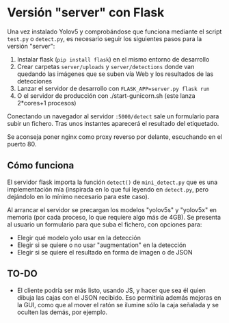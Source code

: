 # Versión "server" con Flask

Una vez instalado Yolov5 y comprobándose que funciona mediante el script `test.py` o `detect.py`,
es necesario seguir los siguientes pasos para la versión "server":

1. Instalar flask (`pip install flask`) en el mismo entorno de desarrollo
2. Crear carpetas `server/uploads` y `server/detections` donde van quedando las imágenes que se suben vía Web y los resultados de las detecciones
3. Lanzar el servidor de desarrollo con `FLASK_APP=server.py flask run`
4. O el servidor de producción con ./start-gunicorn.sh (este lanza 2*cores+1 procesos)

Conectando un navegador al servidor `:5000/detect` sale un formulario para subir un fichero. Tras unos instantes aparecerá el resultado del etiquetado.

Se aconseja poner nginx como proxy reverso por delante, escuchando en el puerto 80.

## Cómo funciona

El servidor flask importa la función `detect()` de `mini_detect.py` que es una implementación mía (inspirada en lo que fui leyendo en `detect.py`, pero dejándolo en lo mínimo necesario para este caso).

Al arrancar el servidor se precargan los modelos "yolov5s" y "yolov5x" en memoria (por cada proceso, lo que requiere algo más de 4GB). Se presenta al usuario un formulario para que suba el fichero, con opciones para:

* Elegir qué modelo yolo usar en la detección
* Elegir si se quiere o no usar "augmentation" en la detección
* Elegir si se quiere el resultado en forma de imagen o de JSON


## TO-DO

* El cliente podría ser más listo, usando JS, y hacer que sea él quien dibuja las cajas con el JSON recibido. Eso permitiría además mejoras en la GUI, como que al mover el ratón se ilumine sólo la caja señalada y se oculten las demás, por ejemplo.

